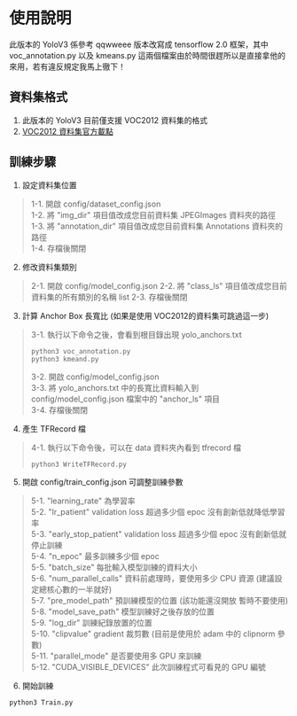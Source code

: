 # 使用說明

此版本的 YoloV3 係參考 qqwweee 版本改寫成 tensorflow 2.0 框架，其中 voc_annotation.py 以及 kmeans.py 這兩個檔案由於時間很趕所以是直接拿他的來用，若有違反規定我馬上徹下！

## 資料集格式

1. 此版本的 YoloV3 目前僅支援 VOC2012 資料集的格式
2. [VOC2012 資料集官方載點](http://host.robots.ox.ac.uk/pascal/VOC/voc2012/VOCtrainval_11-May-2012.tar)

## 訓練步驟

1. 設定資料集位置
> 1-1. 開啟 config/dataset_config.json   
> 1-2. 將 "img_dir" 項目值改成您目前資料集 JPEGImages 資料夾的路徑   
> 1-3. 將 "annotation_dir" 項目值改成您目前資料集 Annotations 資料夾的路徑   
> 1-4. 存檔後關閉   
   
2. 修改資料集類別
> 2-1. 開啟 config/model_config.json
> 2-2. 將 "class_ls" 項目值改成您目前資料集的所有類別的名稱 list
> 2-3. 存檔後關閉

3. 計算 Anchor Box 長寬比 (如果是使用 VOC2012的資料集可跳過這一步)
> 3-1. 執行以下命令之後，會看到根目錄出現 yolo_anchors.txt   
> ```
> python3 voc_annotation.py
> python3 kmeand.py
> ```
> 3-2. 開啟 config/model_config.json   
> 3-3. 將 yolo_anchors.txt 中的長寬比資料輸入到 config/model_config.json 檔案中的 "anchor_ls" 項目   
> 3-4. 存檔後關閉   

4. 產生 TFRecord 檔
> 4-1. 執行以下命令後，可以在 data 資料夾內看到 tfrecord 檔
> ```
> python3 WriteTFRecord.py
> ```

5. 開啟 config/train_config.json 可調整訓練參數
> 5-1. "learning_rate" 為學習率  
> 5-2. "lr_patient" validation loss 超過多少個 epoc 沒有創新低就降低學習率  
> 5-3. "early_stop_patient" validation loss 超過多少個 epoc 沒有創新低就停止訓練  
> 5-4. "n_epoc" 最多訓練多少個 epoc  
> 5-5. "batch_size" 每批輸入模型訓練的資料大小  
> 5-6. "num_parallel_calls" 資料前處理時，要使用多少 CPU 資源 (建議設定總核心數的一半就好)  
> 5-7. "pre_model_path" 預訓練模型的位置 (該功能還沒開放 暫時不要使用)  
> 5-8. "model_save_path" 模型訓練好之後存放的位置  
> 5-9. "log_dir" 訓練紀錄放置的位置  
> 5-10. "clipvalue" gradient 裁剪數 (目前是使用於 adam 中的 clipnorm 參數)  
> 5-11. "parallel_mode" 是否要使用多 GPU 來訓練  
> 5-12. "CUDA_VISIBLE_DEVICES" 此次訓練程式可看見的 GPU 編號  

6. 開始訓練
```
python3 Train.py
```